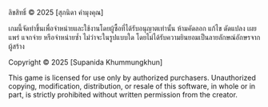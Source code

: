 ลิขสิทธิ์ © 2025 [สุภนิดา คำมุงคุณ]

เกมนี้จัดทำขึ้นเพื่อจำหน่ายและใช้งานโดยผู้ซื้อที่ได้รับอนุญาตเท่านั้น
ห้ามคัดลอก แก้ไข ดัดแปลง เผยแพร่ แจกจ่าย หรือจำหน่ายซ้ำ
ไม่ว่าจะในรูปแบบใด โดยไม่ได้รับความยินยอมเป็นลายลักษณ์อักษรจากผู้สร้าง

Copyright © 2025 [Supanida Khummungkhun]

This game is licensed for use only by authorized purchasers.
Unauthorized copying, modification, distribution, or resale
of this software, in whole or in part, is strictly prohibited
without written permission from the creator.
